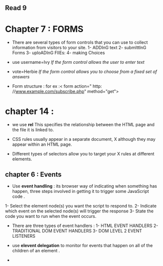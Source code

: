 ## Read 9

# Chapter 7 : FORMS

* There are several types of form controls that you can use to collect information from visitors to your site.
1- ADDInG text
2- submIttInG Forms
3-  uploADInG FIlEs:
4- making Choices

*  use  username=Ivy
*If the form control allows the user to enter text*

* vote=Herbie
*If the form control allows you to choose from a fixed set of answers*

* Form structure : 
for ex :< form action=" http: //www.example.com/subscribe.php"  method="get">


# chapter 14 : 

* we use **rel** This specifies the relationship between the HTML page and the file it is linked to.

* CSS rules usually appear in a separate document,  X although they may appear within an HTML page.

* Different types of selectors allow you to target your  X rules at different elements.

## chapter 6 : Events

* Use **event handling** : its browser way of indicating when something has happen, three steps involved in getting it to trigger some JavaScript code .

1- Select the element node(s) you want the script to respond to. 
2- Indicate which event on the selected node(s) will trigger the response
3- State the code you want to run when the event occurs. 

*  There are three types of event handlers :
1- HTML EVENT HANDLERS 
2- TRADITIONAL DOM EVENT HANDLERS 
3- DOM LEVEL 2 EVENT LISTENERS 

*  use **elevent delegation** to monitor for events that happen on all of the children of an element .

* 